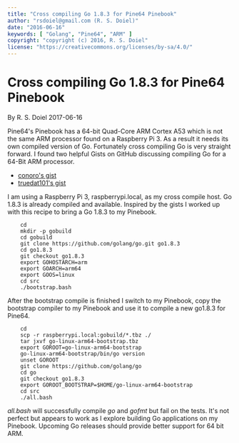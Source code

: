 ```yaml
---
title: "Cross compiling Go 1.8.3 for Pine64 Pinebook"
author: "rsdoiel@gmail.com (R. S. Doiel)"
date: "2016-06-16"
keywords: [ "Golang", "Pine64", "ARM" ]
copyright: "copyright (c) 2016, R. S. Doiel"
license: "https://creativecommons.org/licenses/by-sa/4.0/"
---
```



# Cross compiling Go 1.8.3 for Pine64 Pinebook

By R. S. Doiel 2017-06-16

Pine64's Pinebook has a 64-bit Quad-Core ARM Cortex A53 which is 
not the same ARM processor found on a Raspberry Pi 3. As a 
result it needs its own compiled version of Go. Fortunately cross 
compiling Go is very straight forward. I found two helpful Gists
on GitHub discussing compiling Go for a 64-Bit ARM processor. 

+ [conoro's gist](https://gist.github.com/conoro/4fca191fad018b6e47922a21fab499ca)
+ [truedat101's gist](https://gist.github.com/truedat101/5898604b1f7a1ec42d65a75fa6a0b802)

I am using a Raspberry Pi 3, raspberrypi.local, as my cross compile 
host. Go 1.8.3 is already compiled and available.  Inspired by the 
gists I worked up with this recipe to bring a Go 1.8.3 to my Pinebook.

```shell
    cd
    mkdir -p gobuild
    cd gobuild
    git clone https://github.com/golang/go.git go1.8.3
    cd go1.8.3
    git checkout go1.8.3
    export GOHOSTARCH=arm
    export GOARCH=arm64
    export GOOS=linux
    cd src
    ./bootstrap.bash
```

After the bootstrap compile is finished I switch to my Pinebook,
copy the bootstrap compiler to my Pinebook and use it to compile
a new go1.8.3 for Pine64.

```shell
    cd
    scp -r raspberrypi.local:gobuild/*.tbz ./
    tar jxvf go-linux-arm64-bootstrap.tbz
    export GOROOT=go-linux-arm64-bootstrap
    go-linux-arm64-bootstrap/bin/go version
    unset GOROOT
    git clone https://github.com/golang/go
    cd go
    git checkout go1.8.3
    export GOROOT_BOOTSTRAP=$HOME/go-linux-arm64-bootstrap
    cd src
    ./all.bash
```

_all.bash_ will successfully compile _go_ and _gofmt_ but fail on 
the tests. It's not perfect but appears to work as I explore
building Go applications on my Pinebook. Upcoming Go releases should
provide better support for 64 bit ARM.
